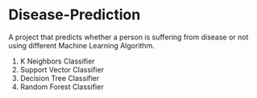 # Disease-Prediction
A project that predicts whether a person is suffering from disease or not using different Machine Learning Algorithm.
1. K Neighbors Classifier
2. Support Vector Classifier
3. Decision Tree Classifier
4. Random Forest Classifier
